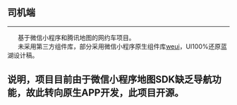 <!--
 * @Author: AaronChu
 * @Date: 2021-07-05 15:29:26
 * @LastEditors: AaronChu
 * @LastEditTime: 2021-07-08 18:33:14
 * @FilePath: \online_dating\README.md
-->
## 司机端
---
&nbsp;&nbsp;&nbsp;&nbsp;&nbsp;&nbsp;基于微信小程序和腾讯地图的网约车项目。  
&nbsp;&nbsp;&nbsp;&nbsp;&nbsp;&nbsp;未采用第三方组件库，部分采用微信小程序原生组件库[weui](https://weui.io/)，UI100%还原蓝湖设计稿。

## 说明，项目目前由于微信小程序地图SDK缺乏导航功能，故此转向原生APP开发，此项目开源。
